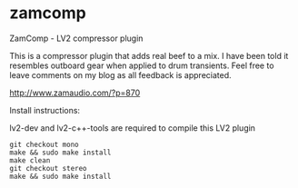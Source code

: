 zamcomp
=======

ZamComp - LV2 compressor plugin

This is a compressor plugin that adds real beef to a mix.
I have been told it resembles outboard gear when applied to drum transients.
Feel free to leave comments on my blog as all feedback is appreciated.

http://www.zamaudio.com/?p=870

Install instructions:

lv2-dev and lv2-c++-tools are required to compile this LV2 plugin

	git checkout mono
	make && sudo make install
	make clean
	git checkout stereo
	make && sudo make install
